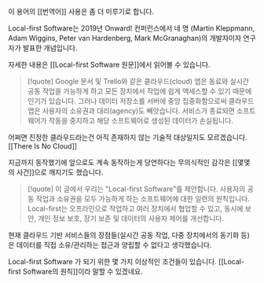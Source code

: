 이 용어의 [[번역어]] 사용은 좀 더 미루기로 합니다.

Local-first Software는 2019년 Onward! 컨퍼런스에서
네 명 (Martin Kleppmann, Adam Wiggins, Peter van Hardenberg, Mark McGranaghan)의
개발자이자 연구자가 발표한 개념입니다.

자세한 내용은 [[Local-first Software 원문]]에서 읽어볼 수 있습니다.


> [!quote] 
> Google 문서 및 Trello와 같은 클라우드(cloud) 앱은 동료와 실시간 공동 작업을 가능하게 하고 모든 장치에서 작업에 쉽게 액세스할 수 있기 때문에 인기가 있습니다. 그러나 데이터 저장소를 서버에 중앙 집중화함으로써 클라우드 앱은 사용자의 소유권과 대리(agency)도 빼앗습니다. 서비스가 종료되면 소프트웨어가 작동을 중지하고 해당 소프트웨어로 생성된 데이터가 손실됩니다.

어쩌면 진정한 클라우드라는건 
아직 존재하지 않는 기술적 대상일지도 모르겠습니다. [[There Is No Cloud]]

지금까지 동작했기에 앞으로도 계속 동작하는게 당연하다는 
무의식적인 감각은 [[몇몇의 사건]]으로 깨지기도 했습니다.


> [!quote] 
> 이 글에서 우리는 "Local-first Software"를 제안합니다. 사용자의 공동 작업과 소유권을 모두 가능하게 하는 소프트웨어에 대한 일련의 원칙입니다. Local-first는 오프라인으로 작업하고 여러 장치에서 협업할 수 있고, 동시에 보안, 개인 정보 보호, 장기 보존 및 데이터의 사용자 제어를 개선합니다.

현재 클라우드 기반 서비스들의 장점들(실시간 공동 작업, 다중 장치에서의 동기화 등)은 데이터를 직접 소유/관리하는 접근과 양립할 수 없다고 생각했습니다.


Local-first Software 가 되기 위한 몇 가지 이상적인 조건들이 있습니다. [[Local-first Software의 원칙]]이라 말할 수 있겠네요.

